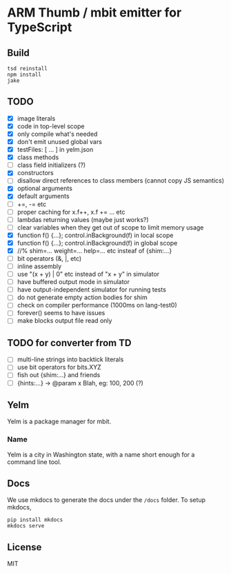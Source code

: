 # ARM Thumb / mbit emitter for TypeScript

## Build

```
tsd reinstall
npm install
jake
```

## TODO

* [x] image literals
* [x] code in top-level scope
* [x] only compile what's needed
* [x] don't emit unused global vars
* [x] testFiles: [ ... ] in yelm.json
* [x] class methods
* [ ] class field initializers (?)
* [x] constructors
* [ ] disallow direct references to class members (cannot copy JS semantics)
* [x] optional arguments
* [x] default arguments
* [ ] +=, -= etc
* [ ] proper caching for x.f++, x.f += ... etc
* [ ] lambdas returning values (maybe just works?)
* [ ] clear variables when they get out of scope to limit memory usage
* [x] function f() {...}; control.inBackground(f) in local scope
* [x] function f() {...}; control.inBackground(f) in global scope
* [x] //% shim=... weight=... help=... etc insteaf of {shim:...}
* [ ] bit operators (&, |, etc)
* [ ] inline assembly
* [ ] use "(x + y) | 0" etc instead of "x + y" in simulator
* [ ] have buffered output mode in simulator
* [ ] have output-independent simulator for running tests
* [ ] do not generate empty action bodies for shim
* [ ] check on compiler performance (1000ms on lang-test0)
* [ ] forever() seems to have issues
* [ ] make blocks output file read only

## TODO for converter from TD

* [ ] multi-line strings into backtick literals
* [ ] use bit operators for bits.XYZ
* [ ] fish out {shim:...} and friends
* [ ] {hints:...} -> @param x Blah, eg: 100, 200 (?)

## Yelm

Yelm is a package manager for mbit. 

### Name

Yelm is a city in Washington state, with a name short enough for a command line tool.

## Docs

We use mkdocs to generate the docs under the ``/docs`` folder. To setup mkdocs, 
````
pip install mkdocs
mkdocs serve
````

## License

MIT
